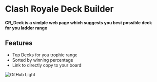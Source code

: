 # Clash Royale Deck Builder
#### CR_Deck is a simlple web page which suggests you best possible deck for you ladder range

## Features
- Top Decks for you trophie range
- Sorted by winning percentage
- Link to directly copy to your board

![GitHub Light](https://github.com/StarkPrince/cr_deck/blob/main/public/CR_Deck_Builder.png)